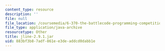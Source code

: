 ```yaml
---
content_type: resource
description: ''
file: null
file_location: /coursemedia/6-370-the-battlecode-programming-competition-january-iap-2013/883bf3b87adf861ee3deaddcd0dabb1e_jline-2.9.1.jar
file_type: application/java-archive
resourcetype: Other
title: jline-2.9.1.jar
uid: 883bf3b8-7adf-861e-e3de-addcd0dabb1e
---
```

